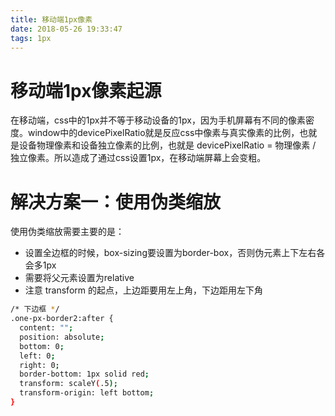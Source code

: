 ```yaml
---
title: 移动端1px像素
date: 2018-05-26 19:33:47
tags: 1px
---
```

# 移动端1px像素起源
在移动端，css中的1px并不等于移动设备的1px，因为手机屏幕有不同的像素密度。window中的devicePixelRatio就是反应css中像素与真实像素的比例，也就是设备物理像素和设备独立像素的比例，也就是 devicePixelRatio = 物理像素 / 独立像素。所以造成了通过css设置1px，在移动端屏幕上会变粗。

# 解决方案一：使用伪类缩放
使用伪类缩放需要主要的是：
* 设置全边框的时候，box-sizing要设置为border-box，否则伪元素上下左右各会多1px
* 需要将父元素设置为relative
* 注意 transform 的起点，上边距要用左上角，下边距用左下角

``` bash 
/* 下边框 */
.one-px-border2:after {
  content: "";
  position: absolute;
  bottom: 0;
  left: 0;
  right: 0;
  border-bottom: 1px solid red;
  transform: scaleY(.5);
  transform-origin: left bottom;
}

```
